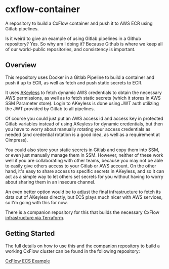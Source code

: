 # cxflow-container

A repository to build a CxFlow container and push it to AWS ECR using Gitlab pipelines.

Is it weird to give an example of using Gitlab pipelines in a Github repository?  Yes.  So why am I doing it?  Because Github is where we keep all of our world-public repositories, and consistency is important.

## Overview

This repository uses Docker in a Gitlab Pipeline to build a container and push it up to ECR, as well as fetch and push static secrets to ECR.

It uses [AKeyless](https://akeyless.io) to fetch dynamic AWS credentials to obtain the necessary AWS permissions, as well as to fetch static secrets (which it stores in AWS SSM Parameter store).  Login to AKeyless is done using JWT auth utilizing the JWT provided by Gitlab to all pipelines.

Of course you could just put an AWS access id and access key in protected Gitlab variables instead of using AKeyless for dynamic credentials, but then you have to worry about manually rotating your access credentials as needed (and credential rotation is a good idea, as well as a requirement at Cimpress).

You could also store your static secrets in Gitlab and copy them into SSM, or even just manually manage them in SSM.  However, neither of these work well if you are collaborating with other teams, because you may not be able to easily give others access to your Gitlab or AWS account.  On the other hand, it's easy to share access to specific secrets in AKeyless, and so it can act as a simple way to let others set secrets for you without having to worry about sharing them in an insecure channel.

An even better option would be to adjust the final infrastructure to fetch its data out of AKeyless directly, but ECS plays much nicer with AWS services, so I'm going with this for now.

There is a companion repository for this that builds the necessary CxFlow [infrastructure via Terraform](https://github.com/Cimpress-MCP/cxflow-ecs).

## Getting Started

The full details on how to use this and the [companion repository](https://github.com/Cimpress-MCP/cxflow-ecs) to build a working CxFlow cluster can be found in the following repository:

[CxFlow ECS Example](https://github.com/Cimpress-MCP/cxflow-ecs-example)
